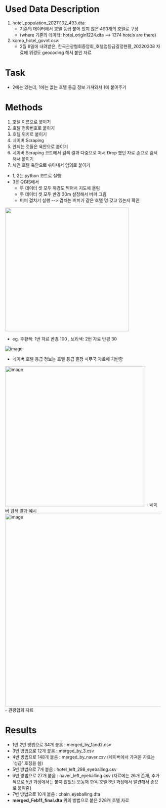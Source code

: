 
   

# Used Data Description
1. hotel_population_20211102_493.dta: 
    - 기존의 데이터에서 호텔 등급 붙어 있지 않은 493개의 호텔로 구성  
    - (where 기존의 데이터: hotel_origin1224.dta --> 1374 hotels are there)  
2. korea_hotel_govnt.csv: 
    - 2월 8일에 내려받은, 한국관광협회중앙회_호텔업등급결정현황_20220208 자료에 위경도 geocoding 해서 붙인 자료




# Task
- 2에는 있는데, 1에는 없는 호텔 등급 정보 가져와서 1에 붙여주기




# Methods
1. 호텔 이름으로 붙이기        
2. 호텔 전화번호로 붙이기  
3. 호텔 위치로 붙이기
4. 네이버 Scraping
5. 안되는 것들은 육안으로 붙이기
6. 네이버 Scraping 코드에서 검색 결과 다중으로 떠서 Drop 했던 자료 손으로 검색해서 붙이기
7. 체인 호텔 육안으로 솎아내서 임의로 붙이기

- 1, 2는 python 코드로 실행 
- 3은 QGIS에서 
    - 두 데이터 셋 모두 위경도 찍어서 지도에 올림
    - 두 데이터 셋 모두 반경 30m 설정해서 버퍼 그림
    - 버퍼 겹치기 실행 --> 겹치는 버퍼가 같은 호텔 명 갖고 있는지 확인

<img src="https://user-images.githubusercontent.com/87853188/153698001-808ae6d0-62ed-4e0b-9f1b-b9c505244276.png" width="400" height="400"/>

- eg. 주황색: 1번 자료 반경 100 , 보라색: 2번 자료 반경 30 


![image](https://user-images.githubusercontent.com/87853188/153700978-aba6b94d-61e1-4242-a6fe-4929fec13b50.png)
- 네이버 호텔 등급 정보는 호텔 등급 결정 사무국 자료에 기반함

<img width="453" alt="image" src="https://user-images.githubusercontent.com/87853188/153735969-8f4cecbc-4d06-4e8d-9b8a-053ee52c66ad.png">
- 네이버 검색 결과 예시
<img width="624" alt="image" src="https://user-images.githubusercontent.com/87853188/153735983-41a33187-f0ad-486d-8385-e73bb8a16de6.png">
- 관광협회 자료 

# Results
- 1번 2번 방법으로 34개 붙음   : merged_by_1and2.csv
- 3번 방법으로 12개 붙음      : merged_by_3.csv
- 4번 방법으로 148개 붙음     : merged_by_naver.csv   (네이버에서 가져온 자료는 '성급' 호칭을 씀)  
- 5번 방법으로 7개 붙음       : hotel_left_298_eyeballing.csv
- 6번 방법으로 27개 붙음      : naver_left_eyeballing.csv (자료에는 26개 존재, 추가적으로 5번 과정에서는 붙지 않았던 오동재 한옥 호텔 6번 과정에서 발견해서 손으로 붙여줌)
- 7번 방법으로 10개 붙음      : chain_eyeballing.dta
- <b>merged_Feb11_final.dta</b> 위의 방법으로 붙은 228개 호텔 자료
